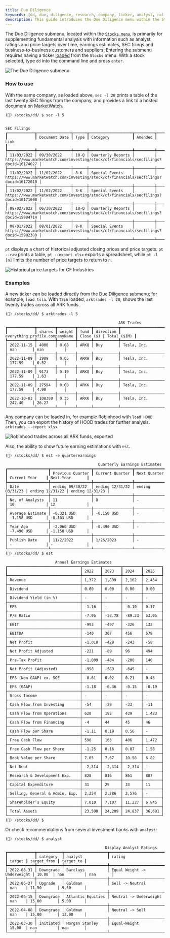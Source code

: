 ```yaml
---
title: Due Diligence
keywords: [dd, due, diligence, research, company, ticker, analyst, rating, rot, pt, est, sec, supplier, customer, arktrades, ratings, analysts, filings, form, forms, customers, suppliers]
description: This guide introduces the Due Diligence menu within the Stocks menu, explains the features briefly, then provides examples.
---
```


The Due Diligence submenu, located within the <a href="/terminal/guides/intros/stocks" target="_blank" rel="noreferrer noopener">`Stocks menu`</a>, is primarily for supplementing fundamental analysis with information such as analyst ratings and price targets over time, earnings estimates, SEC filings and business-to-business customers and suppliers. Entering the submenu requires having a ticker <a href="/terminal/reference/#explanation-of-commands" target="_blank" rel="noreferrer noopener">loaded</a> from the `Stocks` menu. With a stock selected, type `dd` into the command line and press `enter`.

![The Due Diligence submenu](https://user-images.githubusercontent.com/85772166/176110875-e23b0016-00a9-4fa0-b7e1-020a344c40ce.png)

### How to use

With the same company, as loaded above, `sec -l 20` prints a table of the last twenty SEC filings from the company, and provides a link to a hosted document on <a href="https://marketwatch.com" target="_blank" rel="noreferrer noopener">MarketWatch</a>.

```
(🦋) /stocks/dd/ $ sec -l 5

                                                                       SEC Filings
┏━━━━━━━━━━━━┳━━━━━━━━━━━━━━━┳━━━━━━┳━━━━━━━━━━━━━━━━━━━┳━━━━━━━━━┳━━━━━━━━━━━━━━━━━━━━━━━━━━━━━━━━━━━━━━━━━━━━━━━━━━━━━━━━━━━━━━━━━━━━━━━━━━━━━━━━━━━━━┓
┃            ┃ Document Date ┃ Type ┃ Category          ┃ Amended ┃ Link                                                                                ┃
┡━━━━━━━━━━━━╇━━━━━━━━━━━━━━━╇━━━━━━╇━━━━━━━━━━━━━━━━━━━╇━━━━━━━━━╇━━━━━━━━━━━━━━━━━━━━━━━━━━━━━━━━━━━━━━━━━━━━━━━━━━━━━━━━━━━━━━━━━━━━━━━━━━━━━━━━━━━━━┩
│ 11/03/2022 │ 09/30/2022    │ 10-Q │ Quarterly Reports │         │ https://www.marketwatch.com/investing/stock/cf/financials/secfilings?docid=16174027 │
├────────────┼───────────────┼──────┼───────────────────┼─────────┼─────────────────────────────────────────────────────────────────────────────────────┤
│ 11/02/2022 │ 11/02/2022    │ 8-K  │ Special Events    │         │ https://www.marketwatch.com/investing/stock/cf/financials/secfilings?docid=16172018 │
├────────────┼───────────────┼──────┼───────────────────┼─────────┼─────────────────────────────────────────────────────────────────────────────────────┤
│ 11/02/2022 │ 11/02/2022    │ 8-K  │ Special Events    │         │ https://www.marketwatch.com/investing/stock/cf/financials/secfilings?docid=16171608 │
├────────────┼───────────────┼──────┼───────────────────┼─────────┼─────────────────────────────────────────────────────────────────────────────────────┤
│ 08/02/2022 │ 06/30/2022    │ 10-Q │ Quarterly Reports │         │ https://www.marketwatch.com/investing/stock/cf/financials/secfilings?docid=15984714 │
├────────────┼───────────────┼──────┼───────────────────┼─────────┼─────────────────────────────────────────────────────────────────────────────────────┤
│ 08/01/2022 │ 08/01/2022    │ 8-K  │ Special Events    │         │ https://www.marketwatch.com/investing/stock/cf/financials/secfilings?docid=15982380 │
└────────────┴───────────────┴──────┴───────────────────┴─────────┴─────────────────────────────────────────────────────────────────────────────────────┘
```

`pt` displays a chart of historical adjusted closing prices and price targets. `pt --raw` prints a table, `pt --export xlsx` exports a spreadsheet, while `pt -l [n]` limits the number of price targets to return to `n`.

![Historical price targets for CF Industries](https://user-images.githubusercontent.com/85772166/176111207-4fe741a8-df49-4cbb-8216-94edebde77b7.png)

### Examples

A new ticker can be loaded directly from the Due Diligence submenu; for example, `load tsla`. With `TSLA` loaded, `arktrades -l 20`, shows the last twenty trades across all ARK funds.

```
(🦋) /stocks/dd/ $ arktrades -l 5

                                                  ARK Trades
┏━━━━━━━━━━━━┳━━━━━━━━┳━━━━━━━━┳━━━━━━┳━━━━━━━━━━━┳━━━━━━━━━━━━━━━━━━━━━━━━━━━━━━━━┳━━━━━━━━━━━┳━━━━━━━━━━━━━┓
┃            ┃ shares ┃ weight ┃ fund ┃ direction ┃ everything.profile.companyName ┃ Close ($) ┃ Total ($1M) ┃
┡━━━━━━━━━━━━╇━━━━━━━━╇━━━━━━━━╇━━━━━━╇━━━━━━━━━━━╇━━━━━━━━━━━━━━━━━━━━━━━━━━━━━━━━╇━━━━━━━━━━━╇━━━━━━━━━━━━━┩
│ 2022-11-15 │ 4000   │ 0.08   │ ARKQ │ Buy       │ Tesla, Inc.                    │ nan       │ nan         │
├────────────┼────────┼────────┼──────┼───────────┼────────────────────────────────┼───────────┼─────────────┤
│ 2022-11-09 │ 2909   │ 0.05   │ ARKW │ Buy       │ Tesla, Inc.                    │ 177.59    │ 0.52        │
├────────────┼────────┼────────┼──────┼───────────┼────────────────────────────────┼───────────┼─────────────┤
│ 2022-11-09 │ 9173   │ 0.19   │ ARKQ │ Buy       │ Tesla, Inc.                    │ 177.59    │ 1.63        │
├────────────┼────────┼────────┼──────┼───────────┼────────────────────────────────┼───────────┼─────────────┤
│ 2022-11-09 │ 27594  │ 0.08   │ ARKK │ Buy       │ Tesla, Inc.                    │ 177.59    │ 4.90        │
├────────────┼────────┼────────┼──────┼───────────┼────────────────────────────────┼───────────┼─────────────┤
│ 2022-10-03 │ 108380 │ 0.35   │ ARKK │ Buy       │ Tesla, Inc.                    │ 242.40    │ 26.27       │
└────────────┴────────┴────────┴──────┴───────────┴────────────────────────────────┴───────────┴─────────────┘
```

Any company can be loaded in, for example Robinhood with `load HOOD`. Then, you can export the history of HOOD trades for further analysis. `arktrades --export xlsx`

![Robinhood trades across all ARK funds, exported](https://user-images.githubusercontent.com/85772166/176111475-2ba12aca-c0ba-4eb4-9751-dbd09fdd384c.png)

Also, the ability to show future earning estimations with `est`.

```
(🦋) /stocks/dd/ $ est -e quarterearnings

                                         Quarterly Earnings Estimates
┏━━━━━━━━━━━━━━━━━━┳━━━━━━━━━━━━━━━━━━┳━━━━━━━━━━━━━━━━━┳━━━━━━━━━━━━━━━━━┳━━━━━━━━━━━━━━━━━┳━━━━━━━━━━━━━━━━━┓
┃                  ┃ Previous Quarter ┃ Current Quarter ┃ Next Quarter    ┃ Current Year    ┃ Next Year       ┃
┡━━━━━━━━━━━━━━━━━━╇━━━━━━━━━━━━━━━━━━╇━━━━━━━━━━━━━━━━━╇━━━━━━━━━━━━━━━━━╇━━━━━━━━━━━━━━━━━╇━━━━━━━━━━━━━━━━━┩
│ Date             │ ending 09/30/22  │ ending 12/31/22 │ ending 03/31/23 │ ending 12/31/22 │ ending 12/31/23 │
├──────────────────┼──────────────────┼─────────────────┼─────────────────┼─────────────────┼─────────────────┤
│ No. of Analysts  │ 11               │ 8               │ -               │ 10              │ 12              │
├──────────────────┼──────────────────┼─────────────────┼─────────────────┼─────────────────┼─────────────────┤
│ Average Estimate │ -0.321 USD       │ -0.150 USD      │ -               │ -1.158 USD      │ -0.103 USD      │
├──────────────────┼──────────────────┼─────────────────┼─────────────────┼─────────────────┼─────────────────┤
│ Year Ago         │ -2.060 USD       │ -0.490 USD      │ -               │ -7.490 USD      │ -1.158 USD      │
├──────────────────┼──────────────────┼─────────────────┼─────────────────┼─────────────────┼─────────────────┤
│ Publish Date     │ 11/2/2022        │ 1/26/2023       │ -               │ -               │ -               │
└──────────────────┴──────────────────┴─────────────────┴─────────────────┴─────────────────┴─────────────────┘
(🦋) /stocks/dd/ $ est

                      Annual Earnings Estimates
┏━━━━━━━━━━━━━━━━━━━━━━━━━━━━━━━━┳━━━━━━━━┳━━━━━━━━┳━━━━━━━━┳━━━━━━━━┓
┃                                ┃ 2022   ┃ 2023   ┃ 2024   ┃ 2025   ┃
┡━━━━━━━━━━━━━━━━━━━━━━━━━━━━━━━━╇━━━━━━━━╇━━━━━━━━╇━━━━━━━━╇━━━━━━━━┩
│ Revenue                        │ 1,372  │ 1,899  │ 2,162  │ 2,434  │
├────────────────────────────────┼────────┼────────┼────────┼────────┤
│ Dividend                       │ 0.00   │ 0.00   │ 0.00   │ 0.00   │
├────────────────────────────────┼────────┼────────┼────────┼────────┤
│ Dividend Yield (in %)          │ -      │ -      │ -      │ -      │
├────────────────────────────────┼────────┼────────┼────────┼────────┤
│ EPS                            │ -1.16  │ -      │ -0.10  │ 0.17   │
├────────────────────────────────┼────────┼────────┼────────┼────────┤
│ P/E Ratio                      │ -7.95  │ -33.78 │ -89.33 │ 53.05  │
├────────────────────────────────┼────────┼────────┼────────┼────────┤
│ EBIT                           │ -993   │ -497   │ -326   │ 132    │
├────────────────────────────────┼────────┼────────┼────────┼────────┤
│ EBITDA                         │ -140   │ 307    │ 456    │ 579    │
├────────────────────────────────┼────────┼────────┼────────┼────────┤
│ Net Profit                     │ -1,010 │ -429   │ -243   │ -58    │
├────────────────────────────────┼────────┼────────┼────────┼────────┤
│ Net Profit Adjusted            │ -221   │ -89    │ 96     │ 494    │
├────────────────────────────────┼────────┼────────┼────────┼────────┤
│ Pre-Tax Profit                 │ -1,009 │ -484   │ -200   │ 140    │
├────────────────────────────────┼────────┼────────┼────────┼────────┤
│ Net Profit (Adjusted)          │ -998   │ -589   │ -645   │ -      │
├────────────────────────────────┼────────┼────────┼────────┼────────┤
│ EPS (Non-GAAP) ex. SOE         │ -0.61  │ 0.02   │ 0.21   │ 0.45   │
├────────────────────────────────┼────────┼────────┼────────┼────────┤
│ EPS (GAAP)                     │ -1.18  │ -0.36  │ -0.15  │ -0.19  │
├────────────────────────────────┼────────┼────────┼────────┼────────┤
│ Gross Income                   │ -      │ -      │ -      │ -      │
├────────────────────────────────┼────────┼────────┼────────┼────────┤
│ Cash Flow from Investing       │ -54    │ -29    │ -33    │ -11    │
├────────────────────────────────┼────────┼────────┼────────┼────────┤
│ Cash Flow from Operations      │ 628    │ 192    │ 439    │ 1,483  │
├────────────────────────────────┼────────┼────────┼────────┼────────┤
│ Cash Flow from Financing       │ -4     │ 44     │ 45     │ 46     │
├────────────────────────────────┼────────┼────────┼────────┼────────┤
│ Cash Flow per Share            │ -1.11  │ 0.19   │ 0.56   │ -      │
├────────────────────────────────┼────────┼────────┼────────┼────────┤
│ Free Cash Flow                 │ 596    │ 163    │ 406    │ 1,472  │
├────────────────────────────────┼────────┼────────┼────────┼────────┤
│ Free Cash Flow per Share       │ -1.25  │ 0.16   │ 0.87   │ 1.58   │
├────────────────────────────────┼────────┼────────┼────────┼────────┤
│ Book Value per Share           │ 7.65   │ 7.67   │ 10.58  │ 6.82   │
├────────────────────────────────┼────────┼────────┼────────┼────────┤
│ Net Debt                       │ -2,314 │ -2,314 │ -2,314 │ -      │
├────────────────────────────────┼────────┼────────┼────────┼────────┤
│ Research & Development Exp.    │ 828    │ 816    │ 861    │ 887    │
├────────────────────────────────┼────────┼────────┼────────┼────────┤
│ Capital Expenditure            │ 31     │ 29     │ 33     │ 11     │
├────────────────────────────────┼────────┼────────┼────────┼────────┤
│ Selling, General & Admin. Exp. │ 2,354  │ 2,286  │ 2,576  │ -      │
├────────────────────────────────┼────────┼────────┼────────┼────────┤
│ Shareholder’s Equity           │ 7,010  │ 7,107  │ 11,227 │ 6,845  │
├────────────────────────────────┼────────┼────────┼────────┼────────┤
│ Total Assets                   │ 23,590 │ 24,209 │ 24,837 │ 36,691 │
└────────────────────────────────┴────────┴────────┴────────┴────────┘
(🦋) /stocks/dd/ $
```

Or check recommendations from several investment banks with `analyst`:

```
(🦋) /stocks/dd/ $ analyst

                                            Display Analyst Ratings
┏━━━━━━━━━━━━┳━━━━━━━━━━━┳━━━━━━━━━━━━━━━━━━━┳━━━━━━━━━━━━━━━━━━━━━━━━━━━━━┳━━━━━━━━┳━━━━━━━━━━━━━┳━━━━━━━━━━━┓
┃            ┃ category  ┃ analyst           ┃ rating                      ┃ target ┃ target_from ┃ target_to ┃
┡━━━━━━━━━━━━╇━━━━━━━━━━━╇━━━━━━━━━━━━━━━━━━━╇━━━━━━━━━━━━━━━━━━━━━━━━━━━━━╇━━━━━━━━╇━━━━━━━━━━━━━╇━━━━━━━━━━━┩
│ 2022-08-31 │ Downgrade │ Barclays          │ Equal Weight -> Underweight │ 10.00  │ nan         │ nan       │
├────────────┼───────────┼───────────────────┼─────────────────────────────┼────────┼─────────────┼───────────┤
│ 2022-06-27 │ Upgrade   │ Goldman           │ Sell -> Neutral             │ nan    │ 11.50       │ 9.50      │
├────────────┼───────────┼───────────────────┼─────────────────────────────┼────────┼─────────────┼───────────┤
│ 2022-06-15 │ Downgrade │ Atlantic Equities │ Neutral -> Underweight      │ nan    │ 15.00       │ 5.00      │
├────────────┼───────────┼───────────────────┼─────────────────────────────┼────────┼─────────────┼───────────┤
│ 2022-04-08 │ Downgrade │ Goldman           │ Neutral -> Sell             │ nan    │ 15.00       │ 13.00     │
├────────────┼───────────┼───────────────────┼─────────────────────────────┼────────┼─────────────┼───────────┤
│ 2022-03-30 │ Initiated │ Morgan Stanley    │ Equal-Weight                │ 15.00  │ nan         │ nan       │
└────────────┴───────────┴───────────────────┴─────────────────────────────┴────────┴─────────────┴───────────┘
```
